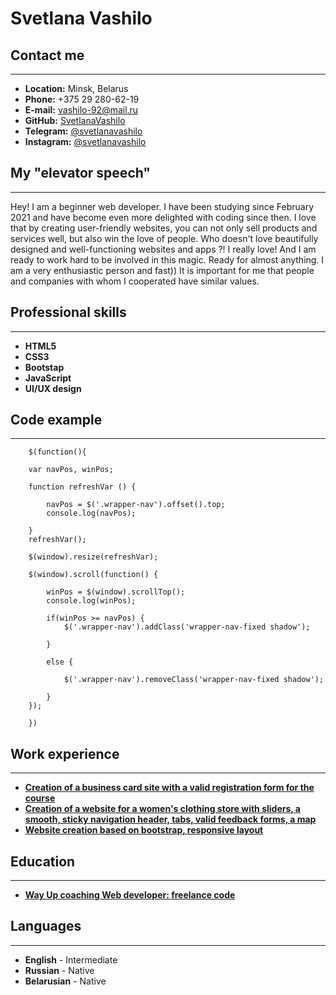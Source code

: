 # Svetlana Vashilo
## Contact me
***
* **Location:** Minsk, Belarus
* **Phone:** +375 29 280-62-19
* **E-mail:** vashilo-92@mail.ru
* **GitHub:** [SvetlanaVashilo](https://github.com/SvetlanaVashilo)
* **Telegram:** [@svetlanavashilo](https://t.me/svetlanavashilo)
* **Instagram:** [@svetlanavashilo](https://www.instagram.com/svetlanavashilo/?hl=ru)
## My "elevator speech"
***
Hey! I am a beginner web developer. I have been studying since February 2021 and have become even more delighted with coding since then. I love that by creating user-friendly websites, you can not only sell products and services well, but also win the love of people. Who doesn't love beautifully designed and well-functioning websites and apps ?! I really love! And I am ready to work hard to be involved in this magic. Ready for almost anything. I am a very enthusiastic person and fast)) It is important for me that people and companies with whom I cooperated have similar values.
## Professional skills
***
* **HTML5**
* **CSS3**
* **Bootstap**
* **JavaScript**
* **UI/UX design**
## Code example
***
```
    $(function(){

    var navPos, winPos;

	function refreshVar () {
        
		navPos = $('.wrapper-nav').offset().top;
		console.log(navPos);

	}
	refreshVar();

	$(window).resize(refreshVar);

	$(window).scroll(function() {

		winPos = $(window).scrollTop();
		console.log(winPos);

		if(winPos >= navPos) {
			$('.wrapper-nav').addClass('wrapper-nav-fixed shadow');

		}

		else {

			$('.wrapper-nav').removeClass('wrapper-nav-fixed shadow');

		}
	});

    })
```
## Work experience
***
* [**Creation of a business card site with a valid registration form for the course**](https://mediamaster.by/)
* [**Сreation of a website for a women's clothing store with sliders, a smooth, sticky navigation header, tabs, valid feedback forms, a map**](https://www.dropbox.com/s/7a4mo4nt9v4ftjl/WOMAZING.zip?dl=0)
* [**Website creation based on bootstrap, responsive layout**](https://www.dropbox.com/s/5dtgh0500q7mh27/svetlana_vashilo_dz-13_v2.zip?dl=0)
## Education
***
* [**Way Up coaching Web developer: freelance code**](https://www.dropbox.com/s/net2qb4xs1qfdag/diploma_%D0%92%D0%B0%D1%89%D0%B8%D0%BB%D0%BE%20%D0%A1%D0%B2%D0%B5%D1%82%D0%BB%D0%B0%D0%BD%D0%B0%20%D0%A1%D0%B5%D1%80%D0%B3%D0%B5%D0%B5%D0%B2%D0%BD%D0%B0_07-09-2021.pdf?dl=0)
## Languages
***
* **English** - Intermediate
* **Russian** - Native
* **Belarusian** - Native
